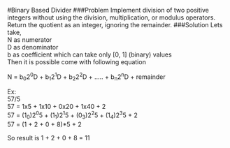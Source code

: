 #Binary Based Divider
###Problem
Implement division of two positive integers without using the division, multiplication, or modulus operators. Return the quotient as an integer, ignoring the remainder.
###Solution
Lets take,  
N as numerator  
D as denominator  
b as coefficient which can take only [0, 1] (binary) values  
Then it is possible come with following equation

N = b<sub>0</sub>2<sup>0</sup>D + 
b<sub>1</sub>2<sup>1</sup>D + 
b<sub>2</sub>2<sup>2</sup>D + ..... +
b<sub>n</sub>2<sup>n</sup>D + remainder

Ex:  
57/5  
57 = 1x5 + 1x10 + 0x20 + 1x40 + 2  
57 = (1<sub>0</sub>)2<sup>0</sup>5 + 
(1<sub>1</sub>)2<sup>1</sup>5 + 
(0<sub>3</sub>)2<sup>2</sup>5 + 
(1<sub>4</sub>)2<sup>3</sup>5 + 2  
57 = (1 + 2 + 0 + 8)*5 + 2

So result is 1 + 2 + 0 + 8 = 11




